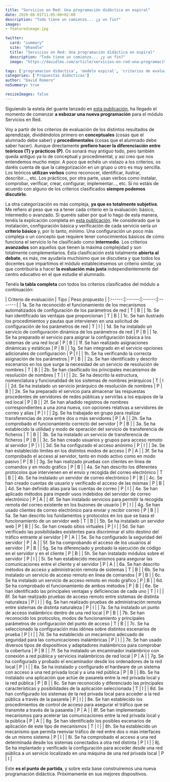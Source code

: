 ```yaml
---
title: "Servicios en Red: Una programación didáctica en espiral"
date: 2020-08-01T11:05:00+02:00
description: "Todo tiene un comienzo... ¿y un fin?"
images:
- featuredimage.jpg

twitter:
  card: "summary"
  site: "@handle"
  title: "Servicios en Red: Una programación didáctica en espiral"
  description: "Todo tiene un comienzo... ¿y un fin?"
  image: "https://davidlms.com/article/servicios-en-red-una-programaci%C3%B3n-did%C3%A1ctica-en-espiral/featuredimage.jpg"

tags: ['programacion didactica', 'modelo espiral', 'criterios de evaluacion', 'conceptual', 'procedimental', 'servicios en red']
categories: ['Propuestas didácticas']
author: "David Romero"
noSummary: true

resizeImages: false
---
```

Siguiendo la estela del guante lanzado en [esta publicación](https://davidlms.com/article/girando-alrededor-del-aprendizaje-una-programaci%C3%B3n-did%C3%A1ctica-en-espiral/), ha llegado el momento de comenzar **a esbozar una nueva programación** para el módulo Servicios en Red.

Voy a partir de los criterios de evaluación de los distintos resultados de aprendizaje, dividiéndolos primero en **conceptuales** (cosas que el alumnado debe saber) y **procedimentales** (cosas que el alumnado debe saber hacer). Aunque directamente **prefiero hacer la diferenciación entre teóricos (T) y prácticos (P)**. Os sonará muy antiguo todo, pero también queda antiguo ya lo de conceptual y procedimental, y así creo que nos entendemos mucho mejor. A poco que echéis un vistazo a los criterios, os daréis cuenta de que la categorización en un grupo u otro es muy sencilla. Los teóricos **utilizan verbos** como reconocer, identificar, ilustrar, describir…, etc. Los prácticos, por otra parte, usan verbos como instalar, comprobar, verificar, crear, configurar, implementar…, etc. Si no estáis de acuerdo con alguno de los criterios clasificados **siempre podemos discutirlo**.

La otra categorización es más compleja, **ya que es totalmente subjetiva**. Me refiero al peso que va a tener cada criterio en la evaluación: básico, intermedio o avanzado. Si queréis saber por qué lo hago de esta manera, tenéis la explicación completa en [esta publicación](https://davidlms.com/article/evaluar-por-resultados-de-aprendizaje-y-criterios-de-evaluaci%C3%B3n-sin-morir-en-el-intento/). He considerado que la instalación, configuración básica y verificación de cada servicio sería un **criterio básico** y, por lo tanto, mínimo. Una configuración un poco más compleja o un concepto que requiere tener conocimientos básicos de cómo funciona el servicio lo he clasificado como **intermedio**. Los criterios **avanzados** son aquellos que tienen la máxima complejidad y son totalmente complementarios. Esta clasificación está totalmente **abierta al debate**, es más, me ayudaría muchísimo que se discutiera y que todos los docentes que impartimos el módulo estableciésemos un criterio similar, ya que contribuiría a hacer **la evaluación más justa** independientemente del centro educativo en el que estudie el alumnado.

Tenéis **la tabla completa** con todos los criterios clasificados del módulo a continuación:

| Criterio de evaluación | Tipo | Peso propuesto |
|:------:|:------:|:------:|:-------:|
|   1a. Se ha reconocido el funcionamiento de los mecanismos automatizados de configuración de los parámetros de red   |   T   |   B |
|   1b. Se han identificado las ventajas que proporcionan   |   T   |   B |
|   1c. Se han ilustrado los procedimientos y pautas que intervienen en una solicitud de configuración de los parámetros de red   |   T   |   I |
|   1d. Se ha instalado un servicio de configuración dinámica de los parámetros de red   |   P   |   B |
|   1e. Se ha preparado el servicio para asignar la configuración básica a los sistemas de una red local   |   P   |   B |
|   1f. Se han realizado asignaciones dinámicas y estáticas   |   P   |   B |
|   1g. Se han integrado en el servicio opciones adicionales de configuración   |   P   |   I |
|   1h. Se ha verificando la correcta asignación de los parámetros   |   P   |   B |
|   2a. Se han identificado y descrito escenarios en los que surge la necesidad de un servicio de resolución de nombres   |   T   |   B |
|   2b. Se han clasificado los principales mecanismos de resolución de nombres   |   T   |   I |
|   2c. Se ha descrito la estructura, nomenclatura y funcionalidad de los sistemas de nombres jerárquicos   |   T   |   I |
|   2d. Se ha instalado un servicio jerárquico de resolución de nombres   |   P   |   B |
|   2e. Se ha preparado el servicio para almacenar las respuestas procedentes de servidores de redes públicas y servirlas a los equipos de la red local   |   P   |   B |
|   2f. Se han añadido registros de nombres correspondientes a una zona nueva, con opciones relativas a servidores de correo y alias   |   P   |   I |
|   2g. Se ha trabajado en grupo para realizar transferencias de zona entre dos o más servidores   |   P   |   A |
|   2h. Se ha comprobado el funcionamiento correcto del servidor   |   P   |   B |
|   3a. Se ha establecido la utilidad y modo de operación del servicio de transferencia de ficheros   |   T   |   B |
|   3b. Se ha instalado un servicio de transferencia de ficheros   |   P   |   B |
|   3c. Se han creado usuarios y grupos para acceso remoto al servidor   |   P   |   I |
|   3d. Se ha configurado el acceso anónimo   |   P   |   I |
|   3e. Se han establecido límites en los distintos modos de acceso   |   P   |   A |
|   3f. Se ha comprobado el acceso al servidor, tanto en modo activo como en modo pasivo   |   P   |   B |
|   3g. Se han realizado pruebas con clientes en línea de comandos y en modo gráfico   |   P   |   B |
|   4a. Se han descrito los diferentes protocolos que intervienen en el envío y recogida del correo electrónico   |   T   |   B |
|   4b. Se ha instalado un servidor de correo electrónico   |   P   |   B |
|   4c. Se han creado cuentas de usuario y verificado el acceso de las mismas   |   P   |   B |
|   4d. Se han definido alias para las cuentas de correo   |   P   |   I |
|   4e. Se han aplicado métodos para impedir usos indebidos del servidor de correo electrónico   |   P   |   A |
|   4f. Se han instalado servicios para permitir la recogida remota del correo existente en los buzones de usuario   |   P   |   I |
|   4g. Se han usado clientes de correo electrónico para enviar y recibir correo   |   P   |   B |
|   5a. Se han descrito los fundamentos y protocolos en los que se basa el funcionamiento de un servidor web   |   T   |   B |
|   5b. Se ha instalado un servidor web   |   P   |   B |
|   5c. Se han creado sitios virtuales  |   P   |   I |
|   5d. Se han verificado las posibilidades existentes para discriminar el sitio destino del tráfico entrante al servidor   |   P   |   A |
|   5e. Se ha configurado la seguridad del servidor   |   P   |  A  |
|   5f. Se ha comprobando el acceso de los usuarios al servidor   |   P   |   B |
|   5g. Se ha diferenciado y probado la ejecución de código en el servidor y en el cliente   |   P   |   B |
|   5h. Se han instalado módulos sobre el servidor   |   P   |   I |
|   5i. Se han establecido mecanismos para asegurar las comunicaciones entre el cliente y el servidor   |   P   |  A  |
|   6a. Se han descrito métodos de acceso y administración remota de sistemas   |   T   |   B |
|   6b. Se ha instalado un servicio de acceso remoto en línea de comandos   |   P   |   B |
|   6c. Se ha instalado un servicio de acceso remoto en modo gráfico   |   P   |   B |
|   6d. Se ha comprobado el funcionamiento de ambos métodos   |   P   |   B |
|   6e. Se han identificado las principales ventajas y deficiencias de cada uno   |   T   |   I |
|   6f. Se han realizado pruebas de acceso remoto entre sistemas de distinta naturaleza   |   P   |   I |
|   6g. Se han realizado pruebas de administración remota entre sistemas de distinta naturaleza   |   P   |   I |
|   7a. Se ha instalado un punto de acceso inalámbrico dentro de una red local   |   P   |   B |
|   7b. Se han reconocido los protocolos, modos de funcionamiento y principales parámetros de configuración del punto de acceso   |   T   |   B |
|   7c. Se ha seleccionado la configuración más idónea sobre distintos escenarios de prueba   |   P   |   I |
|   7d. Se ha establecido un mecanismo adecuado de seguridad para las comunicaciones inalámbricas   |   P   |   I |
|   7e. Se han usado diversos tipos de dispositivos y adaptadores inalámbricos para comprobar la cobertura   |   P   |   B |
|   7f. Se ha instalado un encaminador inalámbrico con conexión a red pública y servicios inalámbricos de red local   |   P   |   A |
|   7g. Se ha configurado y probado el encaminador desde los ordenadores de la red local   |   P   |   I |
|   8a. Se ha instalado y configurado el hardware de un sistema con acceso a una red privada local y a una red pública   |   P   |   B |
|   8b. Se ha instalado una aplicación que actúe de pasarela entre la red privada local y la red pública   |   P   |   B |
|   8c. Se han reconocido y diferenciado las principales características y posibilidades de la aplicación seleccionada   |   T   |   I |
|   8d. Se han configurado los sistemas de la red privada local para acceder a la red pública a través de la pasarela   |   P   |   I |
|   8e. Se han establecido los procedimientos de control de acceso para asegurar el tráfico que se transmite a través de la pasarela   |   P   |   A |
|   8f. Se han implementado mecanismos para acelerar las comunicaciones entre la red privada local y la pública   |   P   |   A |
|   8g. Se han identificado los posibles escenarios de aplicación de este tipo de mecanismos  |   T   |   I |
|   8h. Se ha establecido un mecanismo que permita reenviar tráfico de red entre dos o más interfaces de un mismo sistema   |   P   |   I |
|   8i. Se ha comprobado el acceso a una red determinada desde los sistemas conectados a otra red distinta   |   P   |   I |
|   8j. Se ha implantado y verificado la configuración para acceder desde una red pública a un servicio localizado en una máquina de una red privada local   |   P   |   I |

Este **es el punto de partida**, y sobre esta base construiremos una nueva programación didáctica. Próximamente en sus mejores dispositivos.



